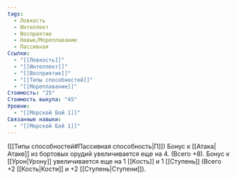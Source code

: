 ```yaml
---
tags:
  - Ловкость
  - Интеллект
  - Восприятие
  - Навык/Мореплавание
  - Пассивная
Ссылки:
  - "[[Ловкость]]"
  - "[[Интеллект]]"
  - "[[Восприятие]]"
  - "[[Типы способностей]]"
  - "[[Мореплавание]]"
Стоимость: "25"
Стоимость выкупа: "45"
Уровни:
  - "[[Морской Бой 1]]"
Связанные навыки:
  - "[[Морской Бой 1]]"
---
```

([[Типы способностей#Пассивная способность|П]]) Бонус к [[Атака|Атаке]] из бортовых орудий увеличивается еще на 4. (Всего +8).
Бонус к [[Урон|Урону]] увеличивается еще на 1 [[Кость]] и 1 [[Ступень]] (Всего +2 [[Кость|Кости]] и +2 [[Ступень|Ступени]]).